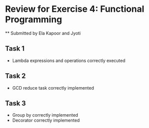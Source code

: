 # Review for Exercise 4: Functional Programming

** Submitted by Ela Kapoor and Jyoti 

## Task 1

* Lambda expressions and operations correctly executed


## Task 2

* GCD reduce task correctly implemented

## Task 3

* Group by correctly implemented
* Decorator correctly implemented
